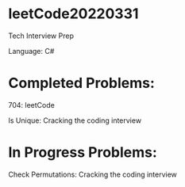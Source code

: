 # leetCode20220331
Tech Interview Prep

Language: C#

# Completed Problems:

704: leetCode

Is Unique: Cracking the coding interview

# In Progress Problems:

Check Permutations: Cracking the coding interview
